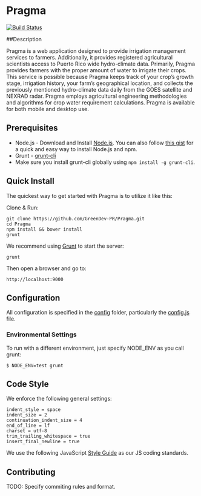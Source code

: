 Pragma
======

[![Build Status](https://travis-ci.org/GreenDev-PR/Pragma.png?branch=master)](https://travis-ci.org/GreenDev-PR/Pragma)

##Description

Pragma is a web application designed to provide irrigation management services to farmers. Additionally, it provides registered agricultural scientists access to Puerto Rico wide hydro-climate data. Primarily, Pragma provides farmers with the proper amount of water to irrigate their crops. This service is possible because Pragma keeps track of your crop’s growth stage, irrigation history, your farm’s geographical location, and collects the previously mentioned hydro-climate data daily from the GOES satellite and NEXRAD radar. Pragma employs agricultural engineering methodologies and algorithms for crop water requirement calculations. Pragma is available for both mobile and desktop use.

## Prerequisites

* Node.js - Download and Install [Node.js](http://www.nodejs.org/download/). You can also follow [this gist](https://gist.github.com/isaacs/579814) for a quick and easy way to install Node.js and npm.
* Grunt - [grunt-cli](http://gruntjs.com/getting-started)
* Make sure you install grunt-cli globally using `npm install -g grunt-cli`.

## Quick Install

 The quickest way to get started with Pragma is to utilize it like this:

  Clone & Run:

    git clone https://github.com/GreenDev-PR/Pragma.git
    cd Pragma
    npm install && bower install
    grunt

  We recommend using [Grunt](https://github.com/gruntjs/grunt-cli) to start the server:

    grunt

  Then open a browser and go to:

    http://localhost:9000

## Configuration

  All configuration is specified in the [config](/lib/config) folder, particularly the [config.js](lib/config/config.js) file.

### Environmental Settings

  To run with a different environment, just specify NODE_ENV as you call grunt:

    $ NODE_ENV=test grunt

## Code Style

  We enforce the following general settings:

    indent_style = space
    indent_size = 2
    continuation_indent_size = 4
    end_of_line = lf
    charset = utf-8
    trim_trailing_whitespace = true
    insert_final_newline = true


  We use the following JavaScript [Style Guide](http://goo.gl/b3LFBH) as our JS coding standards.

## Contributing

  TODO: Specify commiting rules and format.
